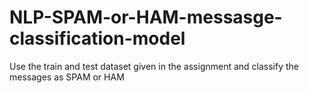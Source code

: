 # NLP-SPAM-or-HAM-messasge-classification-model
Use the train and test dataset given in the assignment and classify the messages as SPAM or HAM
